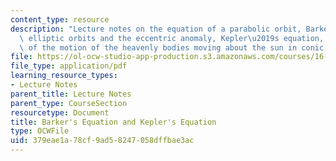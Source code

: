 ```yaml
---
content_type: resource
description: "Lecture notes on the equation of a parabolic orbit, Barker's equation,\
  \ elliptic orbits and the eccentric anomaly, Kepler\u2019s equation, and theory\
  \ of the motion of the heavenly bodies moving about the sun in conic sections."
file: https://ol-ocw-studio-app-production.s3.amazonaws.com/courses/16-346-astrodynamics-fall-2008/379eae1a78cf9ad58247058dffbae3ac_lec_03.pdf
file_type: application/pdf
learning_resource_types:
- Lecture Notes
parent_title: Lecture Notes
parent_type: CourseSection
resourcetype: Document
title: Barker's Equation and Kepler's Equation
type: OCWFile
uid: 379eae1a-78cf-9ad5-8247-058dffbae3ac
---
```

